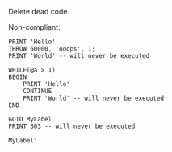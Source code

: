 Delete dead code.

Non-compliant:

```tsql
PRINT 'Hello'
THROW 60000, 'ooops', 1;
PRINT 'World' -- will never be executed
```

```tsql
WHILE(@a > 1)
BEGIN
    PRINT 'Hello'
    CONTINUE
    PRINT 'World' -- will never be executed
END
```

```tsql
GOTO MyLabel
PRINT 303 -- will never be executed

MyLabel:
```
